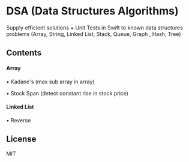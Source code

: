 # DSA (Data Structures Algorithms)
Supply efficient solutions + Unit Tests in Swift to known data structures problems (Array, String, Linked List, Stack, Queue, Graph , Hash, Tree)

## Contents

#### Array
• Kadane's (max sub array in array)

• Stock Span (detect constant rise in stock price)

#### Linked List
• Reverse

## License
MIT

